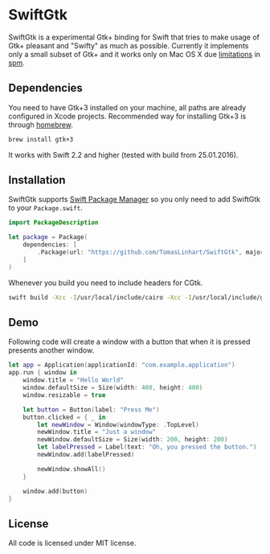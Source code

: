 # SwiftGtk

SwiftGtk is a experimental Gtk+ binding for Swift that tries to make usage of Gtk+ pleasant and "Swifty" as much as possible. Currently it implements only a small subset of Gtk+ and it works only on Mac OS X due [limitations](https://bugs.swift.org/browse/SR-145) in [spm](https://github.com/apple/swift-package-manager).

## Dependencies

You need to have Gtk+3 installed on your machine, all paths are already configured in Xcode projects. Recommended way for installing Gtk+3 is through [homebrew](http://brew.sh/).

```bash
brew install gtk+3
```

It works with Swift 2.2 and higher (tested with build from 25.01.2016).

## Installation

SwiftGtk supports [Swift Package Manager](https://github.com/apple/swift-package-manager) so you only need to add SwiftGtk to your `Package.swift`.

```swift
import PackageDescription

let package = Package(
    dependencies: [
        .Package(url: "https://github.com/TomasLinhart/SwiftGtk", majorVersion: 0, minor: 1)
    ]
)
```

Whenever you build you need to include headers for CGtk.

```bash
swift build -Xcc -I/usr/local/include/cairo -Xcc -I/usr/local/include/gtk-3.0 -Xcc -I/usr/local/include/glib-2.0/ -Xcc -I/usr/local/include/pango-1.0 -Xcc -I/usr/local/include/gdk-pixbuf-2.0 -Xcc -I/usr/local/include/atk-1.0 -Xcc -I/usr/local/lib/glib-2.0/include
```

## Demo

Following code will create a window with a button that when it is pressed presents another window.

```swift
let app = Application(applicationId: "com.example.application")
app.run { window in
    window.title = "Hello World"
    window.defaultSize = Size(width: 400, height: 400)
    window.resizable = true

    let button = Button(label: "Press Me")
    button.clicked = { _ in
        let newWindow = Window(windowType: .TopLevel)
        newWindow.title = "Just a window"
        newWindow.defaultSize = Size(width: 200, height: 200)
        let labelPressed = Label(text: "Oh, you pressed the button.")
        newWindow.add(labelPressed)

        newWindow.showAll()
    }

    window.add(button)
}
```

## License

All code is licensed under MIT license.
